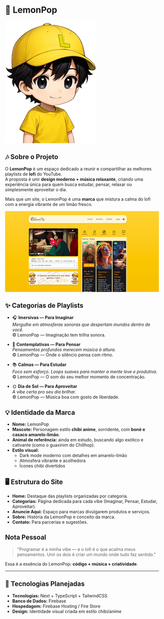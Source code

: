 # 🍋 LemonPop  

![Mascote LemonPop](./public/assets/LemonPopMascote.png)  

## 🎶 Sobre o Projeto  
O **LemonPop** é um espaço dedicado a reunir e compartilhar as melhores playlists de **lofi** do YouTube.  
A proposta é unir **design moderno + música relaxante**, criando uma experiência única para quem busca estudar, pensar, relaxar ou simplesmente aproveitar o dia.  

Mais que um site, o LemonPop é uma **marca** que mistura a calma do lofi com a energia vibrante de um limão fresco.

![Tela do Projeto LemonPop](./public/assets/LemonPopScreen.png)  

## ✨ Categorias de Playlists  

- 🎧 **Imersivas — Para Imaginar**  
  *Mergulhe em atmosferas sonoras que despertam mundos dentro de você.*  
  © LemonPop — Imaginação tem trilha sonora.  

- 🌌 **Contemplativas — Para Pensar**  
  *Pensamentos profundos merecem música à altura.*  
  © LemonPop — Onde o silêncio pensa com ritmo.  

- 📚 **Calmas — Para Estudar**  
  *Foco sem esforço. Loops suaves para manter a mente leve e produtiva.*  
  © LemonPop — O som do seu melhor momento de concentração.  

- 🌞 **Dia de Sol — Para Aproveitar**  
  *A vibe certa pro seu dia brilhar.*  
  © LemonPop — Música boa com gosto de liberdade.  

## 💡 Identidade da Marca  

- **Nome:** LemonPop  
- **Mascote:** Personagem estilo **chibi anime**, sorridente, com **boné e casaco amarelo-limão**.  
- **Animal de referência:** ainda em estudo, buscando algo exótico e cativante (como o guaxinim do Chillhop).  
- **Estilo visual:**  
  - Dark mode moderno com detalhes em amarelo-limão  
  - Atmosfera vibrante e acolhedora  
  - Ícones chibi divertidos

## 🖥️ Estrutura do Site  

- **Home:** Destaque das playlists organizadas por categoria.  
- **Categorias:** Página dedicada para cada vibe (Imaginar, Pensar, Estudar, Aproveitar).  
- **Anuncie Aqui:** Espaço para marcas divulgarem produtos e serviços.  
- **Sobre:** História da LemonPop e conceito da marca.  
- **Contato:** Para parcerias e sugestões.

## Nota Pessoal  

> "Programar é a minha vibe — e o lofi é o que acalma meus pensamentos. Unir os dois é criar um mundo onde tudo faz sentido."  

Essa é a essência do LemonPop: **código + música + criatividade**.  

---

## 🚀 Tecnologias Planejadas  

- **Tecnologias:** Next + TypeScript + TailwindCSS  
- **Banco de Dados:** Firebase  
- **Hospedagem:** Firebase Hosting / Fire Store  
- **Design:** Identidade visual criada em estilo chibi/anime  
